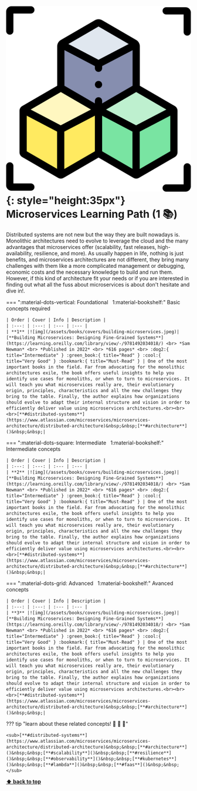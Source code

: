 

[//]: # (Auto generated file from templates)

# ![img](/assets/learning-paths/icons/microservices.png){: style="height:35px"} Microservices Learning Path (1 :books:)

Distributed systems are not new but the way they are built nowadays is. Monolithic architectures need to evolve to leverage the cloud and the many advantages that microservices offer (scalability, fast releases, high-availability, resilience, and more). As usually happen in life, nothing is just benefits, and microservices architectures are not different, they bring many challenges with them like a more complicated management or debugging, economic costs and the necessary knowledge to build and run them. However, if this kind of architecture fit your needs or if you are interested in finding out what all the fuss about microservices is about don't hesitate and dive in!.

=== ":material-dots-vertical: Foundational &nbsp; 1:material-bookshelf:"
    Basic concepts required

    | Order | Cover | Info | Description |
    | :---: | :---: | :--- | :--- |
    | **1** |![img](/assets/books/covers/building-microservices.jpeg)| [**Building Microservices: Designing Fine-Grained Systems**](https://learning.oreilly.com/library/view/-/9781492034018/) <br> *Sam Newman* <br> *Published in 2022* <br> *616 pages* <br> :dog2:{ title="Intermediate" } :green_book:{ title="Read" } :cool:{ title="Very Good" } :bookmark:{ title="Must-Read" } | One of the most important books in the field. Far from advocating for the monolithic architectures exile, the book offers useful insights to help you identify use cases for monoliths, or when to turn to microservices. It will teach you what microservices really are, their evolutionary origin, principles, characteristics and all the new challenges they bring to the table. Finally, the author explains how organizations should evolve to adapt their internal structure and vision in order to efficiently deliver value using microservices architectures.<br><br><br>[**#distributed-systems**](https://www.atlassian.com/microservices/microservices-architecture/distributed-architecture)&nbsp;&nbsp;[**#architecture**]()&nbsp;&nbsp;|
=== ":material-dots-square: Intermediate &nbsp; 1:material-bookshelf:"
    Intermediate concepts

    | Order | Cover | Info | Description |
    | :---: | :---: | :--- | :--- |
    | **2** |![img](/assets/books/covers/building-microservices.jpeg)| [**Building Microservices: Designing Fine-Grained Systems**](https://learning.oreilly.com/library/view/-/9781492034018/) <br> *Sam Newman* <br> *Published in 2022* <br> *616 pages* <br> :dog2:{ title="Intermediate" } :green_book:{ title="Read" } :cool:{ title="Very Good" } :bookmark:{ title="Must-Read" } | One of the most important books in the field. Far from advocating for the monolithic architectures exile, the book offers useful insights to help you identify use cases for monoliths, or when to turn to microservices. It will teach you what microservices really are, their evolutionary origin, principles, characteristics and all the new challenges they bring to the table. Finally, the author explains how organizations should evolve to adapt their internal structure and vision in order to efficiently deliver value using microservices architectures.<br><br><br>[**#distributed-systems**](https://www.atlassian.com/microservices/microservices-architecture/distributed-architecture)&nbsp;&nbsp;[**#architecture**]()&nbsp;&nbsp;|
=== ":material-dots-grid: Advanced &nbsp; 1:material-bookshelf:"
    Avanced concepts

    | Order | Cover | Info | Description |
    | :---: | :---: | :--- | :--- |
    | **3** |![img](/assets/books/covers/building-microservices.jpeg)| [**Building Microservices: Designing Fine-Grained Systems**](https://learning.oreilly.com/library/view/-/9781492034018/) <br> *Sam Newman* <br> *Published in 2022* <br> *616 pages* <br> :dog2:{ title="Intermediate" } :green_book:{ title="Read" } :cool:{ title="Very Good" } :bookmark:{ title="Must-Read" } | One of the most important books in the field. Far from advocating for the monolithic architectures exile, the book offers useful insights to help you identify use cases for monoliths, or when to turn to microservices. It will teach you what microservices really are, their evolutionary origin, principles, characteristics and all the new challenges they bring to the table. Finally, the author explains how organizations should evolve to adapt their internal structure and vision in order to efficiently deliver value using microservices architectures.<br><br><br>[**#distributed-systems**](https://www.atlassian.com/microservices/microservices-architecture/distributed-architecture)&nbsp;&nbsp;[**#architecture**]()&nbsp;&nbsp;|

??? tip "learn about these related concepts! :round_pushpin: :beginner: :gem:"

    <sub>[**#distributed-systems**](https://www.atlassian.com/microservices/microservices-architecture/distributed-architecture)&nbsp;&nbsp;[**#architecture**]()&nbsp;&nbsp;[**#scalability**]()&nbsp;&nbsp;[**#resilience**]()&nbsp;&nbsp;[**#observability**]()&nbsp;&nbsp;[**#kubernetes**]()&nbsp;&nbsp;[**#lambda**]()&nbsp;&nbsp;[**#faas**]()&nbsp;&nbsp;</sub>

[**⬆ back to top**](#microservices-learning-path-1)
